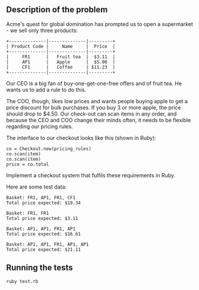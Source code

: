 ## Description of the problem


Acme's quest for global domination has prompted us to open a supermarket - we sell only three products:

```
+--------------|--------------|---------+
| Product Code |     Name     |  Price  |
+--------------|--------------|---------+
|     FR1      |   Fruit tea  |  $3.11  |
|     AP1      |   Apple      |  $5.00  |
|     CF1      |   Coffee     | $11.23  |
+--------------|--------------|---------+
```

Our CEO is a big fan of buy-one-get-one-free offers and of fruit tea. He wants us to add a rule to do this.

The COO, though, likes low prices and wants people buying apple to get a price
discount for bulk purchases. If you buy 3 or more apple, the price should drop to $4.50.
Our check-out can scan items in any order, and because the CEO and COO change
their minds often, it needs to be flexible regarding our pricing rules.

The interface to our checkout looks like this (shown in Ruby):

```
co = Checkout.new(pricing_rules)
co.scan(item)
co.scan(item)
price = co.total
```

Implement a checkout system that fulfils these requirements in Ruby.

Here are some test data:

```
Basket: FR1, AP1, FR1, CF1
Total price expected: $19.34
```
```
Basket: FR1, FR1
Total price expected: $3.11
```
```
Basket: AP1, AP1, FR1, AP1
Total price expected: $16.61
```
```
Basket: AP1, AP1, FR1, AP1, AP1
Total price expected: $21.11
```

## Running the tests

    ruby test.rb
